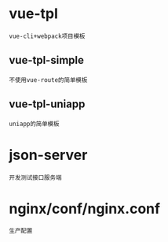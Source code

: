 
# vue-tpl

    vue-cli+webpack项目模板

## vue-tpl-simple
    不使用vue-route的简单模板
## vue-tpl-uniapp
    uniapp的简单模板

# json-server
    开发测试接口服务端

# nginx/conf/nginx.conf
    生产配置
